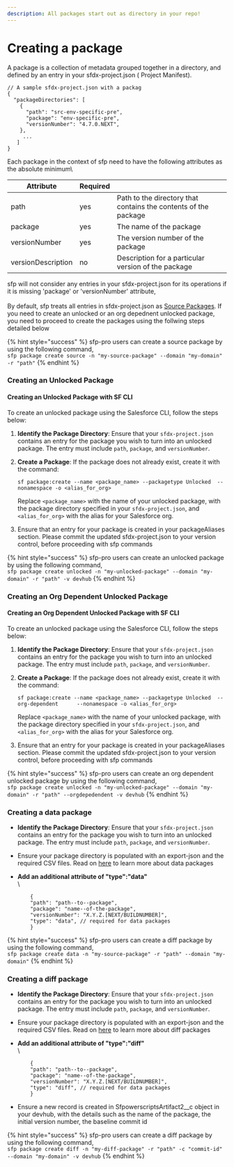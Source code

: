 ```yaml
---
description: All packages start out as directory in your repo!
---
```


# Creating a package

A package is a collection of metadata grouped together in a directory, and defined by an entry in your sfdx-project.json ( Project Manifest).

```
// A sample sfdx-project.json with a packag
{
  "packageDirectories": [
    {
      "path": "src-env-specific-pre",
      "package": "env-specific-pre",
      "versionNumber": "4.7.0.NEXT",
    },
     ...
   ]
}
```

Each package in the context of sfp need to have the following attributes as the absolute minimum\\

| Attribute          | Required |                                                                 |
| ------------------ | -------- | --------------------------------------------------------------- |
| path               | yes      | Path to the directory that contains the contents of the package |
| package            | yes      | The name of the package                                         |
| versionNumber      | yes      | The version number of the package                               |
| versionDescription | no       | Description for a particular version of the package             |

sfp will not consider any entries in your sfdx-project.json for its operations if it is missing 'package' or 'versionNumber' attribute,\
\
By default, sfp treats all entries in sfdx-project.json as [Source Packages](../concepts/supported-package-types/source-packages.md). If you need to create an unlocked or an org depednent unlocked package, you need to proceed to create the packages using the follwing steps detailed below

{% hint style="success" %}
sfp-pro users can create a source package by using the following command,\
`sfp package create source -n "my-source-package" --domain "my-domain" -r "path"`
{% endhint %}

### Creating an Unlocked Package

#### Creating an Unlocked Package with SF CLI

To create an unlocked package using the Salesforce CLI, follow the steps below:

1. **Identify the Package Directory**: Ensure that your `sfdx-project.json` contains an entry for the package you wish to turn into an unlocked package. The entry must include `path`, `package`, and `versionNumber`.
2.  **Create a Package**: If the package does not already exist, create it with the command:

    ```
    sf package:create --name <package_name> --packagetype Unlocked  --nonamespace -o <alias_for_org>
    ```

    Replace `<package_name>` with the name of your unlocked package, with the package directory specified in your `sfdx-project.json`, and `<alias_for_org>` with the alias for your Salesforce org.
3. Ensure that an entry for your package is created in your packageAliases section. Please commit the updated sfdx-project.json to your version control, before proceeding with sfp commands

{% hint style="success" %}
sfp-pro users can create an unlocked package by using the following command,\
`sfp package create unlocked -n "my-unlocked-package" --domain "my-domain" -r "path" -v devhub`
{% endhint %}

### Creating an Org Dependent Unlocked Package

#### Creating an Org Dependent Unlocked Package with SF CLI

To create an unlocked package using the Salesforce CLI, follow the steps below:

1. **Identify the Package Directory**: Ensure that your `sfdx-project.json` contains an entry for the package you wish to turn into an unlocked package. The entry must include `path`, `package`, and `versionNumber`.
2.  **Create a Package**: If the package does not already exist, create it with the command:

    ```
    sf package:create --name <package_name> --packagetype Unlocked  --org-dependent      --nonamespace -o <alias_for_org>
    ```

    Replace `<package_name>` with the name of your unlocked package, with the package directory specified in your `sfdx-project.json`, and `<alias_for_org>` with the alias for your Salesforce org.
3. Ensure that an entry for your package is created in your packageAliases section. Please commit the updated sfdx-project.json to your version control, before proceeding with sfp commands

{% hint style="success" %}
sfp-pro users can create an org dependent unlocked package by using the following command,\
`sfp package create unlocked -n "my-unlocked-package" --domain "my-domain" -r "path" --orgdepedendent -v devhub`
{% endhint %}

### Creating a data package

* **Identify the Package Directory**: Ensure that your `sfdx-project.json` contains an entry for the package you wish to turn into an unlocked package. The entry must include `path`, `package`, and `versionNumber`.
* Ensure your package directory is populated with an export-json and the required CSV files. Read on [here](../concepts/supported-package-types/data-packages.md) to learn more about data packages
*   **Add an additional attribute of "type":"data"**\
    \\

    ```
        {
        "path": "path--to--package",
        "package": "name--of-the-package", 
        "versionNumber": "X.Y.Z.[NEXT/BUILDNUMBER]",
        "type": "data", // required for data packages
        }
    ```

{% hint style="success" %}
sfp-pro users can create a diff package by using the following command,\
`sfp package create data -n "my-source-package" -r "path" --domain "my-domain"`
{% endhint %}

### Creating a diff package

* **Identify the Package Directory**: Ensure that your `sfdx-project.json` contains an entry for the package you wish to turn into an unlocked package. The entry must include `path`, `package`, and `versionNumber`.
* Ensure your package directory is populated with an export-json and the required CSV files. Read on [here](../concepts/supported-package-types/diff-package.md) to learn more about diff packages
*   **Add an additional attribute of "type":"diff"**\
    \\

    ```
        {
        "path": "path--to--package",
        "package": "name--of-the-package", 
        "versionNumber": "X.Y.Z.[NEXT/BUILDNUMBER]",
        "type": "diff", // required for data packages
        }
    ```
* Ensure a new record is created in SfpowerscriptsArtifact2\_\_c object in your devhub, with the details such as the name of the package, the initial version number, the baseline commit id

{% hint style="success" %}
sfp-pro users can create a diff package by using the following command,\
`sfp package create diff -n "my-diff-package" -r "path" -c "commit-id" --domain "my-domain" -v devhub`
{% endhint %}
